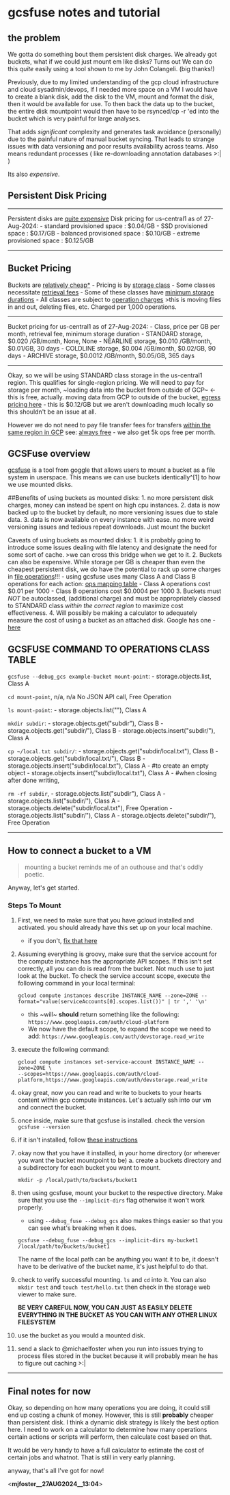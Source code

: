 # gcsfuse notes and tutorial

## the problem

We gotta do something bout them persistent disk charges. We already got buckets, what if we could just mount em like disks?
Turns out We can do this _quite_ easily using a tool shown to me by John Colangeli. (big thanks!)

Previously, due to my limited understanding of the gcp cloud infrastructure and cloud sysadmin/devops, if I needed more space on a VM
I would have to create a blank disk, add the disk to the VM, mount and format the disk, then it would be available for use.
To then back the data up to the bucket, the entire disk mountpoint would then have to be rsynced/cp -r 'ed into the bucket which is very
painful for large analyses.

That adds *significant* complexity and generates task avoidance (personally) due to the painful nature of manual bucket syncing. That leads to strange issues with data
versioning and poor results availability across teams. Also means redundant processes ( like re-downloading annotation databases >:| )

Its also *expensive*.

## Persistent Disk Pricing

***

Persistent disks are [quite expensive](https://cloud.google.com/compute/disks-image-pricing#disk)
Disk pricing for us-central1 as of 27-Aug-2024:
    - standard provisioned space : $0.04/GB
    - SSD provisioned space      : $0.17/GB
    - balanced provisioned space : $0.10/GB
    - extreme provisioned space  : $0.125/GB

***

## Bucket Pricing

Buckets are [relatively cheap*](https://cloud.google.com/storage/pricing)
    - Pricing is by [storage class](https://cloud.google.com/storage/docs/storage-classes)
    - Some classes necessitate [retrieval fees](https://cloud.google.com/storage/pricing#retrieval-pricing)
        - Some of these classes have [minimum storage durations](https://cloud.google.com/storage/pricing#early-delete)
    - All classes are subject to [operation charges](https://cloud.google.com/storage/pricing#operations-pricing)
        >this is moving files in and out, deleting files, etc. Charged per 1,000 operations.

***

Bucket pricing for us-central1 as of 27-Aug-2024:
    - Class, price per GB per month, retrieval fee, minimum storage duration
    - STANDARD storage, $0.020  /GB/month, None, None
    - NEARLINE storage, $0.010  /GB/month, $0.01/GB, 30 days
    - COLDLINE storage, $0.004  /GB/month, $0.02/GB, 90 days
    - ARCHIVE  storage, $0.0012 /GB/month, $0.05/GB, 365 days

***
Okay, so we will be using STANDARD class storage in the us-central1 region. This qualifies for single-region pricing.
We will need to pay for storage per month,
~loading data into the bucket from outside of GCP~ <- this is free, actually.
moving data from GCP to outside of the bucket, [egress pricing here](https://cloud.google.com/storage/pricing#network-egress)
    - this is $0.12/GB but we aren't downloading much locally so this shouldn't be an issue at all.

However we do not need to pay file transfer fees for transfers [within the same region in GCP](https://cloud.google.com/storage/pricing#network-buckets)
see: [always free](https://cloud.google.com/storage/pricing#cloud-storage-always-free)
    - we also get 5k ops free per month.

## GCSFuse overview

[gcsfuse](https://cloud.google.com/storage/docs/gcs-fuse) is a tool from goggle that allows users to mount a bucket as a
file system in userspace. This means we can use buckets identically^[1] to how we use mounted disks.

##Benefits of using buckets as mounted disks:
    1. no more persistent disk charges, money can instead be spent on high cpu instances.
    2. data is now backed up to the bucket by default, no more versioning issues due to stale data.
    3. data is now available on every instance with ease. no more weird versioning issues and tedious repeat downloads. Just mount the bucket

Caveats of using buckets as mounted disks:
    1. it is probably going to introduce some issues dealing with file latency and designate the need for some sort of cache.
        >we can cross this bridge when we get to it.
    2. Buckets can also be expensive. While storage per GB is cheaper than even the cheapest persistent disk, we do have the potential to
    rack up some charges in [file operations](https://cloud.google.com/storage/pricing#operations-pricing)!!!
       - using gcsfuse uses many Class A and Class B operations for each action: [ops mapping table](https://cloud.google.com/storage/docs/gcs-fuse#operations-mapping)
       - Class A operations cost $0.01 per 1000
       - Class B operations cost $0.0004 per 1000
    3. Buckets must *NOT* be autoclassed, (additional charge) and must be appropriately classed to STANDARD class _within the correct region_ to maximize cost effectiveness.
    4. Will possibly be making a calculator to adequately measure the cost of using a bucket as an attached disk. Google has one
        - [here](https://cloud.google.com/products/calculator?hl=en)

## GCSFUSE COMMAND TO OPERATIONS CLASS TABLE

`gcsfuse --debug_gcs example-bucket mount-point`:
    - storage.objects.list, Class A

`cd mount-point`, n/a, n/a
    No JSON API call, Free Operation

`ls mount-point`:
    - storage.objects.list(""), Class A

`mkdir subdir`:
    - storage.objects.get("subdir"), Class B
    - storage.objects.get("subdir/"), Class B
    - storage.objects.insert("subdir/"), Class A

`cp ~/local.txt subdir/`:
    - storage.objects.get("subdir/local.txt"), Class B
    - storage.objects.get("subdir/local.txt/"), Class B
    - storage.objects.insert("subdir/local.txt"), Class A
        - #to create an empty object
    - storage.objects.insert("subdir/local.txt"), Class A
        - #when closing after done writing,

`rm -rf subdir`,
    - storage.objects.list("subdir"), Class A
    - storage.objects.list("subdir/"), Class A
    - storage.objects.delete("subdir/local.txt"), Free Operation
    - storage.objects.list("subdir/"), Class A
    - storage.objects.delete("subdir/"), Free Operation

***

## How to connect a bucket to a VM

> mounting a bucket reminds me of an outhouse and that's oddly poetic.

Anyway, let's get started.
### Steps To Mount

1. First, we need to make sure that you have gcloud installed and activated. you should already have this set up on your local machine.
    - if you don't, [fix that here](https://cloud.google.com/sdk/docs/install)
2. Assuming everything is groovy, make sure that the service account for the compute instance has the appropriate API scopes. If this isn't set correctly, all you can do
    is read from the bucket. Not much use to just look at the bucket.
    To check the service account scope, execute the following command in your local terminal:

    ```{bash}
    gcloud compute instances describe INSTANCE_NAME --zone=ZONE --format="value(serviceAccounts[0].scopes.list())" | tr ',' '\n'
    ```

    - this ~will~ **should** return something like the following: `https://www.googleapis.com/auth/cloud-platform`
    - We now have the default scope, to expand the scope we need to add: `https://www.googleapis.com/auth/devstorage.read_write`

3. execute the following command:

    ```{bash}
    gcloud compute instances set-service-account INSTANCE_NAME --zone=ZONE \
    --scopes=https://www.googleapis.com/auth/cloud-platform,https://www.googleapis.com/auth/devstorage.read_write
    ```

4. okay great, now you can read and write to buckets to your hearts content within gcp compute instances. Let's actually ssh into our vm and connect the bucket.
5. once inside, make sure that gcsfuse is installed. check the version ```gcsfuse --version```
6. if it isn't installed, follow [these instructions](https://cloud.google.com/storage/docs/gcsfuse-install)
7. okay now that you have it installed, in your home directory (or wherever you want the bucket mountpoint to be)
    a. create a buckets directory and a subdirectory for each bucket you want to mount.

    ```{bash}
    mkdir -p /local/path/to/buckets/bucket1
    ```

8. then using gcsfuse, mount your bucket to the respective directory. Make sure that you use the `--implicit-dirs` flag otherwise it won't work properly.
    - using `--debug_fuse --debug_gcs` also makes things easier so that you can see what's breaking when it does.

    ```{bash}
    gcsfuse --debug_fuse --debug_gcs --implicit-dirs my-bucket1 /local/path/to/buckets/bucket1
    ```

    The name of the local path can be anything you want it to be, it doesn't have to be derivative of the bucket name, it's just helpful to do that.

9. check to verify successful mounting. `ls` and `cd` into it. You can also `mkdir test` and `touch test/hello.txt` then check in the storage web viewer to make sure.

    **BE VERY CAREFUL NOW, YOU CAN JUST AS EASILY DELETE EVERYTHING IN THE BUCKET AS YOU CAN WITH ANY OTHER LINUX FILESYSTEM**

10. use the bucket as you would a mounted disk.
11. send a slack to @michaelfoster when you run into issues trying to process files stored in the bucket because it will probably mean he has to figure out caching >:|

***

## Final notes for now

Okay, so depending on how many operations you are doing, it could still end up costing a chunk of money.
However, this is still **probably** cheaper than persistent disk. I think a dynamic disk strategy is likely the best option here.
I need to work on a calculator to determine how many operations certain actions or scripts will perform, then calculate cost based on that.

It would be very handy to have a full calculator to estimate the cost of certain jobs and whatnot. That is still in very early planning.

anyway, that's all I've got for now!

<__mjfoster__27AUG2024__13:04__>